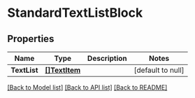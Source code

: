 # StandardTextListBlock

## Properties
Name | Type | Description | Notes
------------ | ------------- | ------------- | -------------
**TextList** | [**[]TextItem**](TextItem.md) |  | [default to null]

[[Back to Model list]](../README.md#documentation-for-models) [[Back to API list]](../README.md#documentation-for-api-endpoints) [[Back to README]](../README.md)

